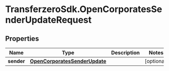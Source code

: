 # TransferzeroSdk.OpenCorporatesSenderUpdateRequest

## Properties
Name | Type | Description | Notes
------------ | ------------- | ------------- | -------------
**sender** | [**OpenCorporatesSenderUpdate**](OpenCorporatesSenderUpdate.md) |  | [optional] 


